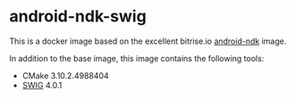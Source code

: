 # android-ndk-swig

This is a docker image based on the excellent bitrise.io [android-ndk](https://github.com/bitrise-io/android-ndk) image. 

In addition to the base image, this image contains the following tools:
- CMake 3.10.2.4988404
- [SWIG](http://www.swig.org/) 4.0.1